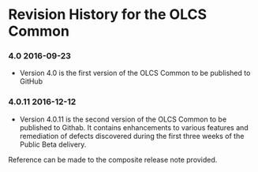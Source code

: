 # Revision History for the OLCS Common ### 4.0 2016-09-23- Version 4.0 is the first version of the OLCS Common to be published to GitHub### 4.0.11	2016-12-12

- Version 4.0.11 is the second version of the OLCS Common to be published to Githab.  It contains enhancements to various features and remediation of defects discovered during the first three weeks of the Public Beta delivery.

Reference can be made to the composite release note provided.
